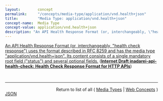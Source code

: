 ```yaml
---
layout:        concept
permalink:     "/concepts/media-type/application/vnd.health+json"
title:         "Media Type: application/vnd.health+json"
concept-name:  Media Type
concept-value: application/vnd.health+json
description: "An API Health Response Format (or, interchangeably, \"health check response\") uses the format described in RFC 8259 and has the media type \"application/vnd.health+json\". Its content consists of a single mandatory root field (\"status\") and several optional fields."
---
```


[An API Health Response Format (or, interchangeably, "health check response") uses the format described in RFC 8259 and has the media type "application/vnd.health+json". Its content consists of a single mandatory root field ("status") and several optional fields.](https://datatracker.ietf.org/doc/html/draft-inadarei-api-health-check#section-3 "Read documentation for Media Type &#34;application/vnd.health+json&#34;") (**[Internet Draft inadarei-api-health-check: Health Check Response Format for HTTP APIs](/specs/IETF/I-D/inadarei-api-health-check "This document proposes a service health check response format for HTTP APIs.")**)

<br/>
<hr/>

<p style="float : left"><a href="./application/vnd.health+json.json" title="JSON representing this particular Web Concept value">JSON</a></p>
<p style="text-align: right">Return to list of all ( <a href="../media-type/">Media Types</a> | <a href="../">Web Concepts</a> )</p>
